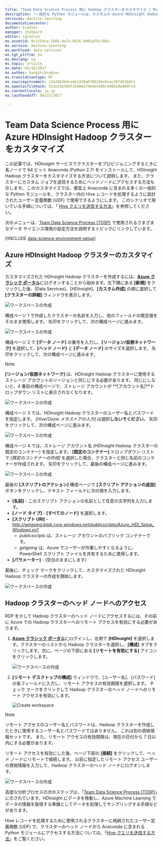 ```yaml
---
title: "Team Data Science Process 用に Hadoop クラスターをカスタマイズ | Microsoft Docs"
description: "一般的な Python モジュールは、カスタムの Azure HDInsight Hadoop クラスターで利用できます。"
services: machine-learning
documentationcenter: 
author: bradsev
manager: jhubbard
editor: cgronlun
ms.assetid: 0c115dca-2565-4e7a-9536-6002af5c786a
ms.service: machine-learning
ms.workload: data-services
ms.tgt_pltfrm: na
ms.devlang: na
ms.topic: article
ms.date: 03/24/2017
ms.author: hangzh;bradsev
ms.translationtype: HT
ms.sourcegitcommit: c3a2462b4ce4e1410a670624bcbcec26fd51b811
ms.openlocfilehash: 522e33b399f2648427464b439bc4405e9e8097cd
ms.contentlocale: ja-jp
ms.lasthandoff: 09/25/2017

---
```

# <a name="customize-azure-hdinsight-hadoop-clusters-for-the-team-data-science-process"></a>Team Data Science Process 用に Azure HDInsight Hadoop クラスターをカスタマイズ
この記事では、HDInsight サービスでクラスターをプロビジョニングするときに各ノードで 64 ビット Anaconda (Python 2.7) をインストールして、HDInsight Hadoop クラスターをカスタマイズする方法について説明します。 また、クラスターにカスタム ジョブを送信するためにヘッドノードにアクセスする方法も示します。 このカスタマイズでは、便宜上 Anaconda に含まれる多くの一般的な Python モジュールを、クラスター内の Hive レコードを処理するように設計されたユーザー定義関数 (UDF) で使用できるようにします。 このシナリオで用いている手順については、「 [Hive クエリを送信する方法](move-hive-tables.md#submit)」を参照してください。

次のメニューは、[Team Data Science Process (TDSP)](overview.md) で使用されるさまざまなデータ サイエンス環境の設定方法を説明するトピックにリンクしています。

[!INCLUDE [data-science-environment-setup](../../../includes/cap-setup-environments.md)]

## <a name="customize"></a>Azure HDInsight Hadoop クラスターのカスタマイズ
カスタマイズされた HDInsight Hadoop クラスターを作成するには、[**Azure クラシック ポータル**](https://manage.windowsazure.com/)にログオンすることから始めます。左下隅にある **[新規]** をクリックした後、[Data Services]、[HDInsight]、**[カスタム作成]** の順に選択して **[クラスターの詳細]** ウィンドウを表示します。 

![ワークスペースの作成](./media/customize-hadoop-cluster/customize-cluster-img1.png)

構成ページ 1 で作成したクラスターの名前を入力し、他のフィールドの既定値をそのまま使用します。 矢印をクリックして、次の構成ページに進みます。 

![ワークスペースの作成](./media/customize-hadoop-cluster/customize-cluster-img1.png)

構成ページ 2 で **[データ ノード]** の番号を入力し、**[リージョン/仮想ネットワーク]** を選択して、**[ヘッド ノード]** と **[データ ノード]** のサイズを選択します。 矢印をクリックして、次の構成ページに進みます。

> [!NOTE]
> **[リージョン/仮想ネットワーク]** は、HDInsight Hadoop クラスターに使用するストレージ アカウントのリージョンと同じにする必要があります。 同じにしないと、4 番目の構成ページで、ストレージ アカウントが **[アカウント名]**ドロップダウン リストに表示されなくなります。
> 
> 

![ワークスペースの作成](./media/customize-hadoop-cluster/customize-cluster-img3.png)

構成ページ 3 では、HDInsight Hadoop クラスターのユーザー名とパスワードを指定します。 *[Hive/Oozie メタストアの入力]* は選択**しないでください**。 矢印をクリックして、次の構成ページに進みます。 

![ワークスペースの作成](./media/customize-hadoop-cluster/customize-cluster-img4.png)

構成ページ 4 では、ストレージ アカウント名 (HDInsight Hadoop クラスターの既定のコンテナー) を指定します。 **[既定のコンテナー]** ドロップダウン リストで *[既定のコンテナーの作成]* を選択した場合、クラスターと同じ名前のコンテナーが作成されます。 矢印をクリックして、最後の構成ページに進みます。

![ワークスペースの作成](./media/customize-hadoop-cluster/customize-cluster-img5.png)

最後の **[スクリプトのアクション]** 構成ページで **[スクリプト アクションの追加]** ボタンをクリックし、テキスト フィールドに次の値を入力します。

* **[名前]** - このスクリプト アクションの名前として任意の文字列を入力します。
* **[ノード タイプ]** - **[すべてのノード]** を選択します。
* **[スクリプト URI]** - *http://getgoing.blob.core.windows.net/publicscripts/Azure_HDI_Setup_Windows.ps1* 
  * *publicscripts* は、ストレージ アカウントのパブリック コンテナーです。 
  * *getgoing* は、Azure でユーザーが作業しやすくなるように、PowerShell スクリプト ファイルを共有するために使用します。
* **[パラメーター]** - (空白のままにします)

最後に、チェック マークをクリックして、カスタマイズされた HDInsight Hadoop クラスターの作成を開始します。 

![ワークスペースの作成](./media/customize-hadoop-cluster/script-actions.png)

## <a name="headnode"></a> Hadoop クラスターのヘッド ノードへのアクセス
RDP を介して Hadoop クラスターのヘッド ノードにアクセスするには、その前に Azure での Hadoop クラスターへのリモート アクセスを有効にする必要があります。 

1. [**Azure クラシック ポータル**](https://manage.windowsazure.com/)にログインし、左側で **[HDInsight]** を選択します。クラスターのリストから Hadoop クラスターを選択し、**[構成]** タブをクリックします。次に、ページの下部にある **[リモートを有効にする]** アイコンをクリックします。
   
    ![ワークスペースの作成](./media/customize-hadoop-cluster/enable-remote-access-1.png)
2. **[リモート デスクトップの構成]** ウィンドウで、[ユーザー名]、[パスワード] の各フィールドに入力し、リモート アクセスの有効期限を選択します。 チェック マークをクリックして Hadoop クラスターのヘッド ノードへのリモート アクセスを有効にします。
   
    ![Create workspace](./media/customize-hadoop-cluster/enable-remote-access-2.png)

> [!NOTE]
> リモート アクセスのユーザー名とパスワードは、Hadoop クラスターを作成したときに使用するユーザー名とパスワードではありません。 これは別の資格情報セットです。 また、リモート アクセスの有効期限は、現在の日付から 7 日以内にする必要があります。
> 
> 

リモート アクセスを有効にした後、ページ下部の **[接続]** をクリックして、ヘッド ノードにリモートで接続します。 以前に指定したリモート アクセス ユーザーの資格情報を入力して、Hadoop クラスターのヘッド ノードにログオンします。

![ワークスペースの作成](./media/customize-hadoop-cluster/enable-remote-access-3.png)

高度な分析プロセスの次のステップは、「[Team Data Science Process (TDSP)](https://azure.microsoft.com/documentation/learning-paths/cortana-analytics-process/)」に示されています。HDInsight にデータを移動し、Azure Machine Learning でデータの情報を取得する準備としてデータを処理してサンプリングする手順などがあります。

Hive レコードを処理するために使用されるクラスターに格納されたユーザー定義関数 (UDF) で、クラスターのヘッド ノードから Anaconda に含まれる Python モジュールにアクセスする方法については、「[Hive クエリを送信する方法](move-hive-tables.md#submit)」をご覧ください。


